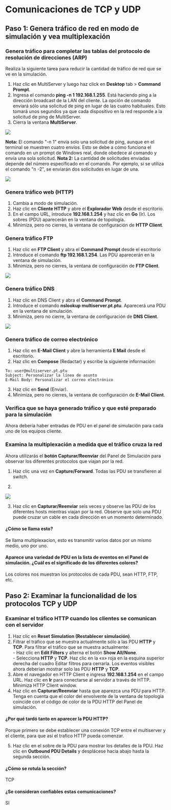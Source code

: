 # Comunicaciones de TCP y UDP

## Paso 1: Genera tráfico de red en modo de simulación y vea multiplexación
### Genera tráfico para completar las tablas del protocolo de resolución de direcciones (ARP)
Realiza la siguiente tarea para reducir la cantidad de tráfico de red que se ve en la simulación.
1. Haz clic en MultiServer y luego haz click en **Desktop** tab > **Command Prompt**.
2. Ingresa el comando **ping -n 1 192.168.1.255**. Está haciendo ping a la dirección broadcast de la LAN del cliente. La opción de comando enviará sólo una solicitud de ping en lugar de las cuatro habituales. Esto tomará unos segundos ya que cada dispositivo en la red responde a la solicitud de ping de MultiServer.
3. Cierra la ventana **MultiServer**.
<p aling = "center" >
  <img src="https://github.com/MeliQB/Comunicacion_datos_R_Melissa_Quispe/blob/6a6dfc05ff92e2ff950ffcc0f75542823620a63a/Im%C3%A1genes/imagen_2024-05-20_235327605.png">
</p>
   
**Nota:** El comando "-n 1" envía solo una solicitud de ping, aunque en el terminal se muestren cuatro envíos. Esto se debe a cómo funciona el comando en un prompt de Windows real, donde obedece al comando y envía una sola solicitud.
**Nota 2:** La cantidad de solicitudes enviadas depende del número especificado en el comando. Por ejemplo, si se utiliza el comando "n -2", se enviarán dos solicitudes en lugar de una.

<p aling = "center" >
  <img src="https://github.com/MeliQB/Comunicacion_datos_R_Melissa_Quispe/blob/9c0d0e663485a9837cb0e65becf1e04007823a9f/Im%C3%A1genes/imagen_2024-05-20_235729597.png">
</p>

### Genera tráfico web (HTTP)
1. Cambia a modo de simulación.
2. Haz clic en **Cliente HTTP** y abre el **Explorador Web** desde el escritorio.
3. En el campo URL, introduce **192.168.1.254** y haz clic en **Go** (Ir). Los sobres (PDU) aparecerán en la ventana de topología.
4. Minimiza, pero no cierres, la ventana de configuración de **HTTP Client**.

### Genera tráfico FTP
1. Haz clic en **FTP Client** y abra el **Command Prompt** desde el escritorio
2. Introduce el comando **ftp 192.168.1.254**. Las PDU aparecerán en la ventana de simulación.
3. Minimiza, pero no cierres, la ventana de configuración de **FTP Client**.
<p alin = "center">
  <img src = "https://github.com/MeliQB/Comunicacion_datos_R_Melissa_Quispe/blob/9c0d0e663485a9837cb0e65becf1e04007823a9f/Im%C3%A1genes/imagen_2024-05-20_235729597.png">
</p>
    
### Genera tráfico DNS
1. Haz clic en DNS Client y abra el **Command Prompt**.
2. Introduce el comando **nslookup multiserver.pt.ptu**. Aparecerá una PDU en la ventana de simulación.
3. Minimiza, pero no cierre, la ventana de configuración de **DNS Client**.

<p alin = "center">
  <img src = "https://github.com/MeliQB/Comunicacion_datos_R_Melissa_Quispe/blob/f8add32ff0425c3d9d24c73fded5c817f98a08c7/Im%C3%A1genes/imagen_2024-05-21_000241457.png">
</p>

### Genera tráfico de correo electrónico
1. Haz clic en **E-Mail Client** y abre la herramienta **E Mail** desde el escritorio.
2. Haz clic en **Compose** (Redactar) y escribe la siguiente información:
```
To: user@multiserver.pt.ptu
Subject: Personalizar la línea de asunto
E-Mail Body: Personalizar el correo electrónico
```
3. Haz clic en **Send** (Enviar).
4. Minimiza, pero no cierres, la ventana de configuración de **E-Mail Client**.

### Verifica que se haya generado tráfico y que esté preparado para la simulación
Ahora debería haber entradas de PDU en el panel de simulación para cada uno de los equipos cliente.

### Examina la multiplexación a medida que el tráfico cruza la red
Ahora utilizarás el **botón Capturar/Reenviar** del Panel de Simulación para observar los diferentes protocolos que viajan por la red.

1. Haz clic una vez en **Capture/Forward**. Todas las PDU se transfieren al switch.
2. <p alin = "center">
  <img src = "https://github.com/MeliQB/Comunicacion_datos_R_Melissa_Quispe/blob/7cc0fb873def3d5afe779583ea7909fed8756afd/Im%C3%A1genes/imagen_2024-05-21_000412279.png">
</p>

3. Haz clic en **Capturar/Reenviar** seis veces y observe las PDU de los diferentes hosts mientras viajan por la red. Observe que solo una PDU puede cruzar un cable en cada dirección en un momento determinado.


#### ¿Cómo se llama esto?
Se llama multiplexacion, esto es transmitir varios datos por un mismo medio, uno por uno.<br>

#### Aparece una variedad de PDU en la lista de eventos en el Panel de simulación. ¿Cuál es el significado de los diferentes colores?
Los colores nos muestran los protocolos de cada PDU, sean HTTP, FTP, etc.

## Paso 2: Examinar la funcionalidad de los protocolos TCP y UDP
### Examinar el tráfico HTTP cuando los clientes se comunican con el servidor
1. Haz clic en **Reset Simulation (Restablecer simulación)**.
2. Filtrar el tráfico que se muestra actualmente sólo a las PDU **HTTP** y **TCP**. Para filtrar el
tráfico que se muestra actualmente:<br>- Haz clic en **Edit Filters** y alterna el botón **Show All/None**.<br>- Selecciona **HTTP** y **TCP**. Haz clic en la «x» roja en la esquina superior derecha del cuadro Editar filtros para cerrarla. Los eventos visibles ahora deberían mostrar solo las PDU **HTTP** y **TCP**.
3. Abre el navegador en HTTP Client e ingresa **192.168.1.254** en el campo URL. Haz clic en **Ir** para conectarse al servidor a través de HTTP. Minimiza HTTP Client window.
4. Haz clic en **Capturar/Reenviar** hasta que aparezca una PDU para HTTP. Tenga en cuenta que el color del envolvente de la ventana de topología coincide con el código de color de la PDU HTTP del Panel de simulación.


#### ¿Por qué tardó tanto en aparecer la PDU HTTP?
Porque primero se debe establecer una conexión TCP entre el multiserver y el cliente, para que así el trafico HTTP pueda comenzar.

5. Haz clic en el sobre de la PDU para mostrar los detalles de la PDU. Haz clic en **Outbound PDU Details** y desplácese hacia abajo hasta la segunda sección.
#### ¿Cómo se rotula la sección?
TCP
#### ¿Se consideran confiables estas comunicaciones?
SI
